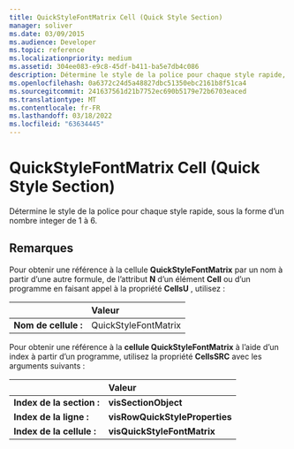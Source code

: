 ```yaml
---
title: QuickStyleFontMatrix Cell (Quick Style Section)
manager: soliver
ms.date: 03/09/2015
ms.audience: Developer
ms.topic: reference
ms.localizationpriority: medium
ms.assetid: 304ee083-e9c8-45df-b411-ba5e7db4c086
description: Détermine le style de la police pour chaque style rapide, sous la forme d’un nombre integer de 1 à 6.
ms.openlocfilehash: 0a6372c24d5a48827dbc51350ebc2161b8f51ca4
ms.sourcegitcommit: 241637561d21b7752ec690b5179e72b6703eaced
ms.translationtype: MT
ms.contentlocale: fr-FR
ms.lasthandoff: 03/18/2022
ms.locfileid: "63634445"
---
```

# <a name="quickstylefontmatrix-cell-quick-style-section"></a>QuickStyleFontMatrix Cell (Quick Style Section)

Détermine le style de la police pour chaque style rapide, sous la forme d’un nombre integer de 1 à 6.
  
## <a name="remarks"></a>Remarques

Pour obtenir une référence à la cellule **QuickStyleFontMatrix** par un nom à partir d’une autre formule, de l’attribut **N** d’un élément **Cell** ou d’un programme en faisant appel à la propriété **CellsU** , utilisez : 
  
||Valeur |
|:-----|:-----|
| **Nom de cellule :**  <br/> | QuickStyleFontMatrix  <br/> |
   
Pour obtenir une référence à la **cellule QuickStyleFontMatrix** à l’aide d’un index à partir d’un programme, utilisez la propriété **CellsSRC** avec les arguments suivants : 
  
||Valeur |
|:-----|:-----|
| **Index de la section :**  <br/> |**visSectionObject** <br/> |
| **Index de la ligne :**  <br/> |**visRowQuickStyleProperties** <br/> |
| **Index de la cellule :**  <br/> |**visQuickStyleFontMatrix** <br/> |
   

